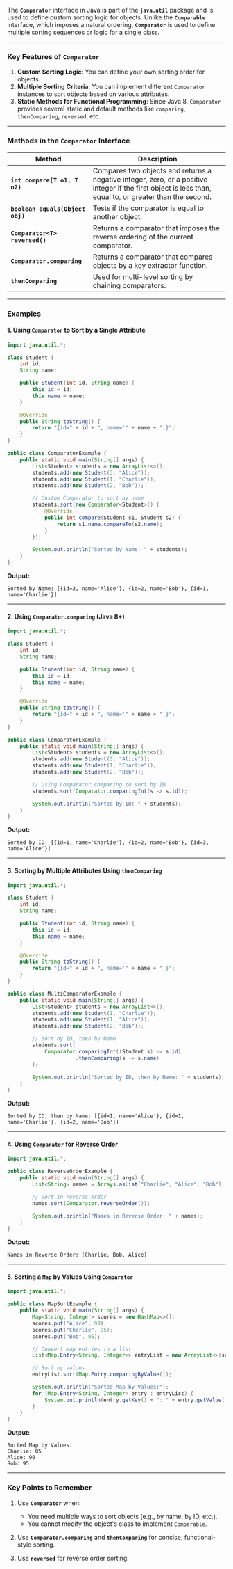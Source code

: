 The **`Comparator`** interface in Java is part of the **`java.util`** package and is used to define custom sorting logic for objects. Unlike the **`Comparable`** interface, which imposes a natural ordering, **`Comparator`** is used to define multiple sorting sequences or logic for a single class.

---

### **Key Features of `Comparator`**
1. **Custom Sorting Logic**: You can define your own sorting order for objects.
2. **Multiple Sorting Criteria**: You can implement different `Comparator` instances to sort objects based on various attributes.
3. **Static Methods for Functional Programming**: Since Java 8, `Comparator` provides several static and default methods like `comparing`, `thenComparing`, `reversed`, etc.

---

### **Methods in the `Comparator` Interface**

| **Method**                       | **Description**                                                                                                                                   |
|-----------------------------------|---------------------------------------------------------------------------------------------------------------------------------------------------|
| **`int compare(T o1, T o2)`**     | Compares two objects and returns a negative integer, zero, or a positive integer if the first object is less than, equal to, or greater than the second. |
| **`boolean equals(Object obj)`**  | Tests if the comparator is equal to another object.                                                                                              |
| **`Comparator<T> reversed()`**    | Returns a comparator that imposes the reverse ordering of the current comparator.                                                                |
| **`Comparator.comparing`**        | Returns a comparator that compares objects by a key extractor function.                                                                          |
| **`thenComparing`**               | Used for multi-level sorting by chaining comparators.                                                                                            |

---

### **Examples**

#### **1. Using `Comparator` to Sort by a Single Attribute**
```java
import java.util.*;

class Student {
    int id;
    String name;

    public Student(int id, String name) {
        this.id = id;
        this.name = name;
    }

    @Override
    public String toString() {
        return "{id=" + id + ", name='" + name + "'}";
    }
}

public class ComparatorExample {
    public static void main(String[] args) {
        List<Student> students = new ArrayList<>();
        students.add(new Student(3, "Alice"));
        students.add(new Student(1, "Charlie"));
        students.add(new Student(2, "Bob"));

        // Custom Comparator to sort by name
        students.sort(new Comparator<Student>() {
            @Override
            public int compare(Student s1, Student s2) {
                return s1.name.compareTo(s2.name);
            }
        });

        System.out.println("Sorted by Name: " + students);
    }
}
```

**Output:**
```
Sorted by Name: [{id=3, name='Alice'}, {id=2, name='Bob'}, {id=1, name='Charlie'}]
```

---

#### **2. Using `Comparator.comparing` (Java 8+)**
```java
import java.util.*;

class Student {
    int id;
    String name;

    public Student(int id, String name) {
        this.id = id;
        this.name = name;
    }

    @Override
    public String toString() {
        return "{id=" + id + ", name='" + name + "'}";
    }
}

public class ComparatorExample {
    public static void main(String[] args) {
        List<Student> students = new ArrayList<>();
        students.add(new Student(3, "Alice"));
        students.add(new Student(1, "Charlie"));
        students.add(new Student(2, "Bob"));

        // Using Comparator.comparing to sort by ID
        students.sort(Comparator.comparingInt(s -> s.id));

        System.out.println("Sorted by ID: " + students);
    }
}
```

**Output:**
```
Sorted by ID: [{id=1, name='Charlie'}, {id=2, name='Bob'}, {id=3, name='Alice'}]
```

---

#### **3. Sorting by Multiple Attributes Using `thenComparing`**
```java
import java.util.*;

class Student {
    int id;
    String name;

    public Student(int id, String name) {
        this.id = id;
        this.name = name;
    }

    @Override
    public String toString() {
        return "{id=" + id + ", name='" + name + "'}";
    }
}

public class MultiComparatorExample {
    public static void main(String[] args) {
        List<Student> students = new ArrayList<>();
        students.add(new Student(1, "Charlie"));
        students.add(new Student(1, "Alice"));
        students.add(new Student(2, "Bob"));

        // Sort by ID, then by Name
        students.sort(
            Comparator.comparingInt((Student s) -> s.id)
                      .thenComparing(s -> s.name)
        );

        System.out.println("Sorted by ID, then by Name: " + students);
    }
}
```

**Output:**
```
Sorted by ID, then by Name: [{id=1, name='Alice'}, {id=1, name='Charlie'}, {id=2, name='Bob'}]
```

---

#### **4. Using `Comparator` for Reverse Order**
```java
import java.util.*;

public class ReverseOrderExample {
    public static void main(String[] args) {
        List<String> names = Arrays.asList("Charlie", "Alice", "Bob");

        // Sort in reverse order
        names.sort(Comparator.reverseOrder());

        System.out.println("Names in Reverse Order: " + names);
    }
}
```

**Output:**
```
Names in Reverse Order: [Charlie, Bob, Alice]
```

---

#### **5. Sorting a `Map` by Values Using `Comparator`**
```java
import java.util.*;

public class MapSortExample {
    public static void main(String[] args) {
        Map<String, Integer> scores = new HashMap<>();
        scores.put("Alice", 90);
        scores.put("Charlie", 85);
        scores.put("Bob", 95);

        // Convert map entries to a list
        List<Map.Entry<String, Integer>> entryList = new ArrayList<>(scores.entrySet());

        // Sort by values
        entryList.sort(Map.Entry.comparingByValue());

        System.out.println("Sorted Map by Values:");
        for (Map.Entry<String, Integer> entry : entryList) {
            System.out.println(entry.getKey() + ": " + entry.getValue());
        }
    }
}
```

**Output:**
```
Sorted Map by Values:
Charlie: 85
Alice: 90
Bob: 95
```

---

### **Key Points to Remember**
1. Use **`Comparator`** when:
   - You need multiple ways to sort objects (e.g., by name, by ID, etc.).
   - You cannot modify the object's class to implement `Comparable`.

2. Use **`Comparator.comparing`** and **`thenComparing`** for concise, functional-style sorting.

3. Use **`reversed`** for reverse order sorting.

